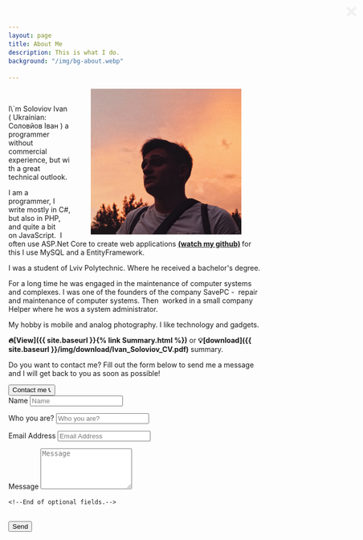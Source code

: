```yaml
---
layout: page
title: About Me
description: This is what I do.
background: "/img/bg-about.webp"

---
```

<style>
.responsive {
width: 100%;
height: auto;
}

\#myDIV {
width: 100%;
display:none;
}

/* Modal */

\#myImg {
border-radius: 5px;
cursor: pointer;
transition: 0.3s;
}

\#myImg:hover {opacity: 0.7;}

/* The Modal (background) _/
.modal {
display: none; /_ Hidden by default _/
position: fixed; /_ Stay in place _/
z-index: 1; /_ Sit on top _/
padding-top: 100px; /_ Location of the box _/
left: 0;
top: 0;
width: 100%; /_ Full width _/
height: 100%; /_ Full height _/
overflow: auto; /_ Enable scroll if needed _/
background-color: rgb(0,0,0); /_ Fallback color _/
background-color: rgba(0,0,0,0.9); /_ Black w/ opacity */
}

/* Modal Content (image) */
.modal-content {
margin: auto;
display: block;
width: 80%;
max-width: 700px;
}

/* Caption of Modal Image */
\#caption {
margin: auto;
display: block;
width: 80%;
max-width: 700px;
text-align: center;
color: #ccc;
padding: 10px 0;
height: 150px;
}

/* Add Animation */
.modal-content, #caption {  
\-webkit-animation-name: zoom;
\-webkit-animation-duration: 0.6s;
animation-name: zoom;
animation-duration: 0.6s;
}

@-webkit-keyframes zoom {
from {-webkit-transform:scale(0)}
to {-webkit-transform:scale(1)}
}

@keyframes zoom {
from {transform:scale(0)}
to {transform:scale(1)}
}

/* The Close Button */
.close {
position: absolute;
top: 15px;
right: 35px;
color: #f1f1f1;
font-size: 40px;
font-weight: bold;
transition: 0.3s;
}

.close:hover,
.close:focus {
color: #bbb;
text-decoration: none;
cursor: pointer;
}

/* 100% Image Width on Smaller Screens */
@media only screen and (max-width: 700px){
.modal-content {
width: 100%;
}
}

/* End Modal */

</style>
<p><img alt="Me" id="myImg" src="/img/me.jpeg" class="responsive" style="float:right; margin-left:40px; margin-right:40px; height:290px; width:300px; max-width:600px;" /></p>
<div id="myModal" class="modal">
<span class="close">×</span>
<img class="modal-content" id="img01">
<div id="caption"></div>
</div>

<p>I\`m Soloviov Ivan ( Ukrainian: Соловйов Іван ) a programmer without commercial experience, but with a great technical outlook. </p>
<p>I am a programmer, I write mostly in С#, but also in PHP, and quite a bit on JavaScript. 
I often use ASP.Net Core to create web applications <strong><a href="https://github.com/WarmingZ" target="_blank">
(watch my github)</a> </strong>for this I use MySQL and a EntityFramework.</p>

<p>I was a student of Lviv Polytechnic. Where he received a bachelor's degree.</p>

<p>For a long time he was engaged in the maintenance of computer systems and complexes. I was one of the founders of the company SavePC -  repair and maintenance of computer systems. Then  worked in a small company Helper where he wos a system administrator.</p>

<p>My hobby is mobile and analog photography. I like technology and gadgets.</p>

<strong>🔥[View]({{ site.baseurl }}{% link Summary.html %})</strong> or <strong>💡[download]({{ site.baseurl }}/img/download/Ivan_Soloviov_CV.pdf)</strong> summary.

<p>
Do you want to contact me? Fill out the form below to send me a message and I will get back to you as soon as possible!
</p>
<button class="btn btn-primary" title="Double click pls" onclick="myFunction()">Contact me 📞</button>
<div id="myDIV">
<form id="contactform" name="sentMessage" id="contactForm" action="https://formspree.io/f/xayagdov" method="POST">
<div class="control-group">
<div class="form-group floating-label-form-group controls">
<label>Name</label>
<input type="text" name="name" class="form-control" placeholder="Name" id="name" required data-validation-required-message="Please enter your name.">
<p class="help-block text-danger"></p>
</div>
</div>
<div class="control-group">
<div class="form-group floating-label-form-group controls">
<label>Who you are?</label>
<input type="text" name="whoAre" class="form-control" placeholder="Who you are?" id="whoAre" required data-validation-required-message="Please enter who you are or what you do.">
<p class="help-block text-danger"></p>
</div>
</div>
<div class="control-group">
<div class="form-group floating-label-form-group controls">
<label>Email Address</label>
<input type="email" name="email" class="form-control" placeholder="Email Address" id="email" required data-validation-required-message="Please enter your email address.">
<p class="help-block text-danger"></p>
</div>
</div>
<div class="control-group">
<div class="form-group floating-label-form-group controls">
<label>Message</label>
<textarea rows="5" class="form-control" placeholder="Message" name="message" id="message" required data-validation-required-message="Please enter a message."></textarea>
<p class="help-block text-danger"></p>
</div>
</div>
<!--the following are optional fields to customize how submissions are processed-->
<!--The first sets the subject of Formspree notification emails.-->
<!--The second catches (some) spambots.-->

<!-- <input type="hidden" name="_subject" value="Sent from blog Contact form." /> -->
<!-- <input type="text" name="_gotcha" style="display:none" /> -->

    <!--End of optional fields.-->

<br>
<div id="success"></div>
<div class="form-group">
<input type="submit" class="btn btn-primary" value="Send">
</div>
</form>
</div>

<script>
function myFunction() {
var x = document.getElementById("myDIV");
if (x.style.display === "none") {
x.style.display = "block";
} else {
x.style.display = "none";
}
}

// Get the modal
var modal = document.getElementById("myModal");

// Get the image and insert it inside the modal - use its "alt" text as a caption
var img = document.getElementById("myImg");
var modalImg = document.getElementById("img01");
var captionText = document.getElementById("caption");
img.onclick = function(){
modal.style.display = "block";
modalImg.src = this.src;
captionText.innerHTML = this.alt;
}

// Get the <span> element that closes the modal
var span = document.getElementsByClassName("close")\[0\];

// When the user clicks on <span> (x), close the modal
span.onclick = function() {
modal.style.display = "none";
}
</script>